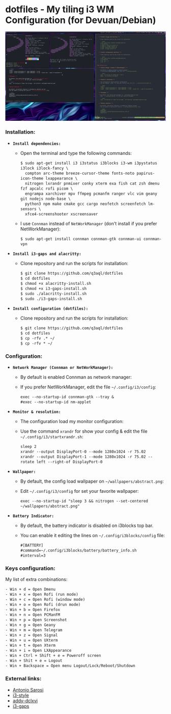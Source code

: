 dotfiles - My tiling i3 WM Configuration (for Devuan/Debian)
============================================================

![i3WM](examples/screenshot.png)

### Installation:

  * **`Install dependencies:`**
  
    * Open the terminal and type the following commands:
    
      ```shell
      $ sudo apt-get install i3 i3status i3blocks i3-wm i3pystatus i3lock i3lock-fancy \
        compton arc-theme breeze-cursor-theme fonts-noto papirus-icon-theme lxappearance \
        nitrogen lxrandr pnmixer conky xterm exa fish cat zsh dmenu fzf apcalc rofi picom \
        engrampa xarchiver mpv ffmpeg pcmanfm ranger vlc vim geany git nodejs node-base \
        python3 npm make cmake gcc cargo neofetch screenfetch lm-sensors \
        xfce4-screenshooter xscreensaver
      ````
    * I use `Connman` instead of `NetWorkManager` (don't install if you prefer NetWorkManager):

      ```shell
      $ sudo apt-get install connman connman-gtk connman-ui connman-vpn
      ````
      
  * **`Install i3-gaps and alacritty:`**
  
    * Clone repository and run the scripts for installation:

      ```shell
      $ git clone https://github.com/q3aql/dotfiles
      $ cd dotfiles
      $ chmod +x alacritty-install.sh
      $ chmod +x i3-gaps-install.sh
      $ sudo ./alacritty-install.sh
      $ sudo ./i3-gaps-install.sh
      ````

  * **`Install configuration (dotfiles):`**
  
    * Clone repository and run the scripts for installation:

      ```shell
      $ git clone https://github.com/q3aql/dotfiles
      $ cd dotfiles
      $ cp -rfv .* ~/
      $ cp -rfv * ~/
      ````

### Configuration:

  * **`Network Manager (Connman or NetWorkManager):`**
  
    * By default is enabled Connman as network manager:
    * If you prefer NetWorkManager, edit the file `~/.config/i3/config`:
    
      ```shell
      exec --no-startup-id connman-gtk --tray &
      #exec --no-startup-id nm-applet
      ````

  * **`Monitor & resolution:`**
  
    * The configuration load my monitor configuration:
    * Use the command `xrandr` for show your config & edit the file `~/.config/i3/startxrandr.sh`:
    
      ```shell
      sleep 2
      xrandr --output DisplayPort-0 --mode 1280x1024 -r 75.02
      xrandr --output DisplayPort-1 --mode 1280x1024 -r 75.02 --rotate left --right-of DisplayPort-0
      ````

  * **`Wallpaper:`**
  
    * By default, the config load wallpaper on `~/wallpapers/abstract.png`:
    * Edit  `~/.config/i3/config` for set your favorite wallpaper:
    
      ```shell
      exec --no-startup-id "sleep 3 && nitrogen --set-centered ~/wallpapers/abstract.png"
      ````

  * **`Battery Indicator:`**
  
    * By default, the battery indicator is disabled on i3blocks top bar.
    * You can enable it editing the lines on `~/.config/i3blocks/config` file:
    
      ```shell
      #[BATTERY]
      #command=~/.config/i3blocks/battery/battery_info.sh
      #interval=3
      ````

### Keys configuration:

My list of extra combinations:

    - Win + d = Open Dmenu
    - Win + x = Open Rofi (run mode)
    - Win + c = Open Rofi (window mode)
    - Win + o = Open Rofi (drun mode)
    - Win + b = Open Firefox
    - Win + n = Open PCManFM
    - Win + p = Open Screenshot
    - Win + g = Open Geany
    - Win + m = Open Telegram 
    - Win + z = Open Signal 
    - Win + u = Open UXterm
    - Win + t = Open Xterm
    - Win + i = Open LXAppearance
    - Win + Ctrl + Shift + e = Poweroff screen
    - Win + Shit + e = Logout
    - Win + Backspace = Open menu Logout/Lock/Reboot/Shutdown

### External links:

* [Antonio Sarosi](https://github.com/antoniosarosi/dotfiles/)
* [i3-style](https://github.com/altdesktop/i3-style)
* [addy-dclxvi](https://github.com/addy-dclxvi/i3-starterpack)
* [i3-gaps](https://github.com/Airblader/i3)
